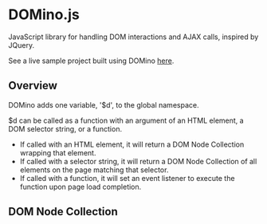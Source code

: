 # DOMino.js

JavaScript library for handling DOM interactions and AJAX calls, inspired by JQuery.

See a live sample project built using DOMino [here](http://zdgarcia.com/DOMino).

## Overview

DOMino adds one variable, '$d', to the global namespace.

$d can be called as a function with an argument of an HTML element, a DOM selector string, or a function.
* If called with an HTML element, it will return a DOM Node Collection wrapping that element.
* If called with a selector string, it will return a DOM Node Collection of all elements on the page matching that selector.
* If called with a function, it will set an event listener to execute the function upon page load completion.

## DOM Node Collection
